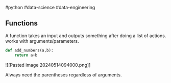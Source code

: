 #python #data-science #data-engineering 

## Functions

A function takes an input and outputs something after doing a list of actions. works with arguments/parameters.

```python
def add_numbers(a,b):
	return a+b
```

![[Pasted image 20240514094000.png]]

Always need the parentheses regardless of arguments.
